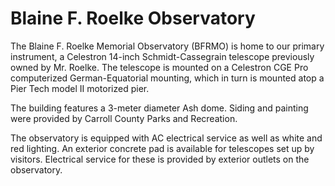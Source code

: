 # Blaine F. Roelke Observatory

The Blaine F. Roelke Memorial Observatory (BFRMO) is home to our primary
instrument, a Celestron 14-inch Schmidt-Cassegrain telescope previously owned
by Mr. Roelke. The telescope is mounted on a Celestron CGE Pro computerized
German-Equatorial mounting, which in turn is mounted atop a Pier Tech model II
motorized pier.

The building features a 3-meter diameter Ash dome. Siding and painting were
provided by Carroll County Parks and Recreation.

The observatory is equipped with AC electrical service as well as white and red
lighting. An exterior concrete pad is available for telescopes set up by
visitors. Electrical service for these is provided by exterior outlets on the
observatory.

```{tableofcontents}
```
